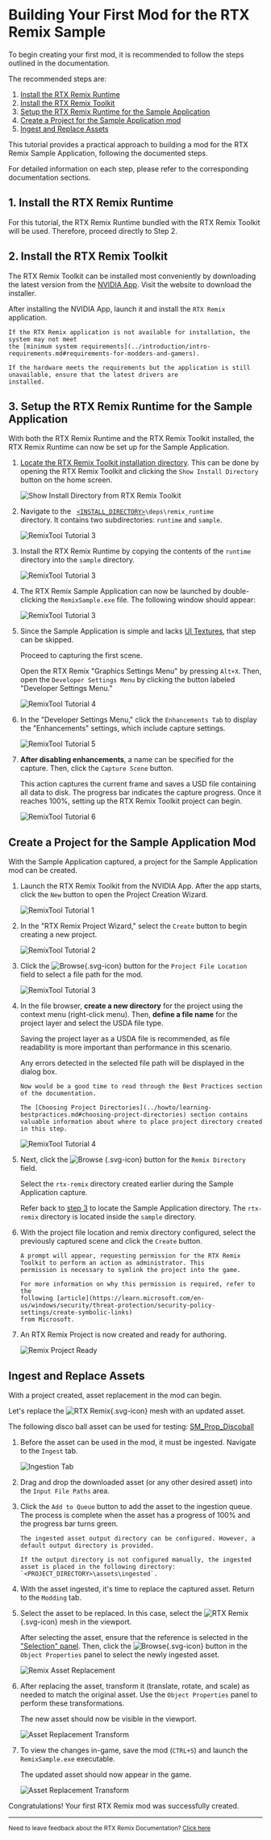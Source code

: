 # Building Your First Mod for the RTX Remix Sample

To begin creating your first mod, it is recommended to follow the steps outlined in the documentation.

The recommended steps are:

1. [Install the RTX Remix Runtime](../installation/install-runtime.md)
2. [Install the RTX Remix Toolkit](../installation/install-toolkit.md)
3. [Setup the RTX Remix Runtime for the Sample Application](../gettingstarted/learning-runtimesetup.md)
4. [Create a Project for the Sample Application mod](../gettingstarted/learning-toolkitsetup.md)
5. [Ingest and Replace Assets](../howto/learning-assets.md)

This tutorial provides a practical approach to building a mod for the RTX Remix Sample Application, following the
documented steps.

For detailed information on each step, please refer to the corresponding documentation sections.

## 1. Install the RTX Remix Runtime

For this tutorial, the RTX Remix Runtime bundled with the RTX Remix Toolkit will be used. Therefore, proceed directly to
Step 2.

## 2. Install the RTX Remix Toolkit

The RTX Remix Toolkit can be installed most conveniently by downloading the latest version from
the [NVIDIA App](https://www.nvidia.com/en-us/software/nvidia-app/). Visit the website to download the installer.

After installing the NVIDIA App, launch it and install the `RTX Remix` application.

```{important}
If the RTX Remix application is not available for installation, the system may not meet
the [minimum system requirements](../introduction/intro-requirements.md#requirements-for-modders-and-gamers).

If the hardware meets the requirements but the application is still unavailable, ensure that the latest drivers are
installed.
```

## 3. Setup the RTX Remix Runtime for the Sample Application

With both the RTX Remix Runtime and the RTX Remix Toolkit installed, the RTX Remix Runtime can now be set up for the
Sample Application.

1. [Locate the RTX Remix Toolkit installation directory](../remix-faq.md#how-can-i-locate-the-rtx-remix-toolkit-installation-folder).
   This can be done by opening the RTX Remix Toolkit and clicking the `Show Install Directory` button on the home
   screen.

   ![Show Install Directory from RTX Remix Toolkit](../data/images/remix-install-001.png)

2. Navigate to the
   <code>
   [<INSTALL_DIRECTORY>](../remix-faq.md#how-can-i-locate-the-rtx-remix-toolkit-installation-folder)\deps\remix_runtime
   </code>
   directory. It contains two subdirectories: `runtime` and `sample`.

   ![RemixTool Tutorial 3](../data/images/remix_907.png)

3. Install the RTX Remix Runtime by copying the contents of the `runtime` directory into the `sample` directory.

   ![RemixTool Tutorial 3](../data/images/remix_908.png)

4. The RTX Remix Sample Application can now be launched by double-clicking the `RemixSample.exe` file. The following
   window should appear:

   ![RemixTool Tutorial 3](../data/images/remix_909.png)

5. Since the Sample Application is simple and
   lacks [UI Textures](../gettingstarted/learning-runtimesetup.md#setting-up-ui-textures), that step can be skipped.

   Proceed to capturing the first scene.

   Open the RTX Remix "Graphics Settings Menu" by pressing `Alt+X`. Then, open the `Developer Settings Menu` by clicking
   the button labeled "Developer Settings Menu."

   ![RemixTool Tutorial 4](../data/images/remix_910.png)

6. In the "Developer Settings Menu," click the `Enhancements Tab` to display the "Enhancements" settings, which include
   capture settings.

   ![RemixTool Tutorial 5](../data/images/remix_911.png)

7. **After disabling enhancements**, a name can be specified for the capture. Then, click the `Capture Scene` button.

   This action captures the current frame and saves a USD file containing all data to disk. The progress bar indicates
   the capture progress. Once it reaches 100%, setting up the RTX Remix Toolkit project can begin.

   ![RemixTool Tutorial 6](../data/images/remix_912.png)

## Create a Project for the Sample Application Mod

With the Sample Application captured, a project for the Sample Application mod can be created.

1. Launch the RTX Remix Toolkit from the NVIDIA App. After the app starts, click the `New` button to open the Project
   Creation Wizard.

   ![RemixTool Tutorial 1](../data/images/remix_913.png)

2. In the "RTX Remix Project Wizard," select the `Create` button to begin creating a new project.

   ![RemixTool Tutorial 2](../data/images/remix_914.png)

3. Click the
   ![Browse](../../source/extensions/lightspeed.trex.app.resources/data/icons/folder_open.svg){.svg-icon} button for the
   `Project File Location` field to select a file path for the mod.

   ![RemixTool Tutorial 3](../data/images/remix_915.png)

4. In the file browser, **create a new directory** for the project using the context menu (right-click menu). Then,
   **define a file name** for the project layer and select the USDA file type.

   Saving the project layer as a USDA file is recommended, as file readability is more important than performance in
   this scenario.

   Any errors detected in the selected file path will be displayed in the dialog box.

   ```{seealso}
   Now would be a good time to read through the Best Practices section of the documentation.

   The [Choosing Project Directories](../howto/learning-bestpractices.md#choosing-project-directories) section contains
   valuable information about where to place project directory created in this step.
   ```

   ![RemixTool Tutorial 4](../data/images/remix_916.png)

5. Next, click the ![Browse](../../source/extensions/lightspeed.trex.app.resources/data/icons/folder_open.svg)
   {.svg-icon} button for the `Remix Directory` field.

   Select the `rtx-remix` directory created earlier during the Sample Application capture.

   Refer back to [step 3](#3-setup-the-rtx-remix-runtime-for-the-sample-application) to locate the Sample Application
   directory. The `rtx-remix` directory is located inside the `sample` directory.

6. With the project file location and remix directory configured, select the previously captured scene and click the
   `Create` button.

   ```{note}
   A prompt will appear, requesting permission for the RTX Remix Toolkit to perform an action as administrator. This
   permission is necessary to symlink the project into the game.

   For more information on why this permission is required, refer to the
   following [article](https://learn.microsoft.com/en-us/windows/security/threat-protection/security-policy-settings/create-symbolic-links)
   from Microsoft.
   ```

7. An RTX Remix Project is now created and ready for authoring.

   ![Remix Project Ready](../data/images/remix-remixtutorial-003.png)

## Ingest and Replace Assets

With a project created, asset replacement in the mod can begin.

Let's replace the ![RTX Remix](../../source/extensions/lightspeed.trex.app.resources/data/icons/categories.svg){.svg-icon}
mesh with an updated asset.

The following disco ball asset can be used for testing:
[SM_Prop_Discoball](https://d4i3qtqj3r0z5.cloudfront.net/SM_Prop_DiscoBall%402.zip)

1. Before the asset can be used in the mod, it must be ingested. Navigate to the `Ingest` tab.

   ![Ingestion Tab](../data/images/remix-ingestion-tab.png)

2. Drag and drop the downloaded asset (or any other desired asset) into the `Input File Paths` area.

3. Click the `Add to Queue` button to add the asset to the ingestion queue. The process is complete when the asset has a
   progress of 100% and the progress bar turns green.

   ```{tip}
   The ingested asset output directory can be configured. However, a default output directory is provided.

   If the output directory is not configured manually, the ingested asset is placed in the following directory:
   `<PROJECT_DIRECTORY>\assets\ingested`.
   ```

4. With the asset ingested, it's time to replace the captured asset. Return to the `Modding` tab.

5. Select the asset to be replaced. In this case, select
   the ![RTX Remix](../../source/extensions/lightspeed.trex.app.resources/data/icons/categories.svg){.svg-icon} mesh in
   the viewport.

   After selecting the asset, ensure that the reference is selected in
   the ["Selection" panel](../howto/learning-toolkit.md#selection-panel). Then, click
   the ![Browse](../../source/extensions/lightspeed.trex.app.resources/data/icons/folder_open.svg){.svg-icon} button in
   the `Object Properties` panel to select the newly ingested asset.

   ![Remix Asset Replacement](../data/images/remix-remixtutorial-004.png)

6. After replacing the asset, transform it (translate, rotate, and scale) as needed to match the original asset. Use the
   `Object Properties` panel to perform these transformations.

   The new asset should now be visible in the viewport.

   ![Asset Replacement Transform](../data/images/remix-remixtutorial-005.png)

7. To view the changes in-game, save the mod (`CTRL+S`) and launch the `RemixSample.exe` executable.

   The updated asset should now appear in the game.

   ![Asset Replacement Transform](../data/images/remix-remixtutorial-006.png)

Congratulations! Your first RTX Remix mod was successfully created.

***
<sub> Need to leave feedback about the RTX Remix Documentation?  [Click here](https://github.com/NVIDIAGameWorks/rtx-remix/issues/new?assignees=nvdamien&labels=documentation%2Cfeedback%2Ctriage&projects=&template=documentation_feedback.yml&title=%5BDocumentation+feedback%5D%3A+) </sub>
